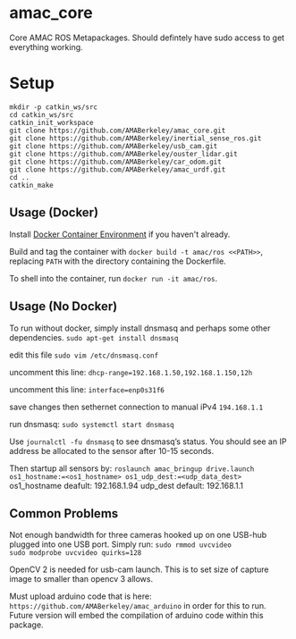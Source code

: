 # amac_core
Core AMAC ROS Metapackages. Should defintely have sudo access to get everything working.

# Setup
`mkdir -p catkin_ws/src`\
`cd catkin_ws/src`\
`catkin_init_workspace`\
`git clone https://github.com/AMABerkeley/amac_core.git`\
`git clone https://github.com/AMABerkeley/inertial_sense_ros.git`\
`git clone https://github.com/AMABerkeley/usb_cam.git`\
`git clone https://github.com/AMABerkeley/ouster_lidar.git`\
`git clone https://github.com/AMABerkeley/car_odom.git`\
`git clone https://github.com/AMABerkeley/amac_urdf.git`\
`cd ..`\
`catkin_make`

## Usage (Docker)

Install [Docker Container Environment](https://docs.docker.com/install/) if you haven't already.

Build and tag the container with `docker build -t amac/ros <<PATH>>`, replacing `PATH` with the directory containing the Dockerfile.

To shell into the container, run `docker run -it amac/ros`.

## Usage (No Docker)

To run without docker, simply install dnsmasq and perhaps some other dependencies. `sudo apt-get install dnsmasq`

edit this file `sudo vim /etc/dnsmasq.conf`

uncomment this line: `dhcp-range=192.168.1.50,192.168.1.150,12h`

uncomment this line: `interface=enp0s31f6`

save changes then sethernet connection to manual iPv4 `194.168.1.1`

run dnsmasq: `sudo systemctl start dnsmasq`

Use `journalctl -fu dnsmasq` to see dnsmasq’s status. You should see an IP address be allocated to the sensor after 10-15 seconds.

Then startup all sensors by: `roslaunch amac_bringup drive.launch os1_hostname:=<os1_hostname> os1_udp_dest:=<udp_data_dest>` os1_hostname deafult: 192.168.1.94 udp_dest default: 192.168.1.1


## Common Problems

Not enough bandwidth for three cameras hooked up on one USB-hub plugged into one USB port. Simply run:
`sudo rmmod uvcvideo`\
`sudo modprobe uvcvideo quirks=128`

OpenCV 2 is needed for usb-cam launch. This is to set size of capture image to smaller than opencv 3 allows.

Must upload arduino code that is here: `https://github.com/AMABerkeley/amac_arduino` in order for this to run. Future version will embed the compilation of arduino code within this package. 
